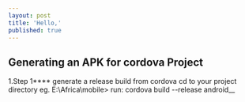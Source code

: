 ```yaml
---
layout: post
title: 'Hello,'
published: true
---
```


## Generating an APK for cordova Project
   1.Step 1****
   generate a release build from cordova
   cd to your project directory eg. E:\Africa\mobile>
   run: cordova build --release android__
